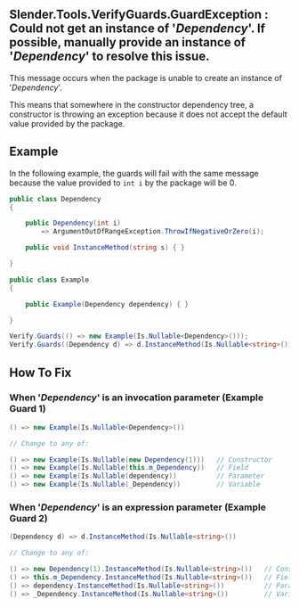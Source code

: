 ## Slender.Tools.VerifyGuards.GuardException :<br/> Could not get an instance of '_Dependency_'. If possible, manually provide an instance of '_Dependency_' to resolve this issue.
This message occurs when the package is unable to create an instance of '_Dependency_'.

This means that somewhere in the constructor dependency tree, a constructor is throwing an exception because it does not accept the default value provided by the package.

## Example
In the following example, the guards will fail with the same message because the value provided to `int i` by the package will be 0.
```csharp
public class Dependency
{

    public Dependency(int i)
        => ArgumentOutOfRangeException.ThrowIfNegativeOrZero(i);

    public void InstanceMethod(string s) { }

}

public class Example
{

    public Example(Dependency dependency) { }

}
```
```csharp
Verify.Guards(() => new Example(Is.Nullable<Dependency>()));
Verify.Guards((Dependency d) => d.InstanceMethod(Is.Nullable<string>())));
```
## How To Fix
### When '_Dependency_' is an invocation parameter (Example Guard 1)
```csharp
() => new Example(Is.Nullable<Dependency>())

// Change to any of:

() => new Example(Is.Nullable(new Dependency(1)))   // Constructor
() => new Example(Is.Nullable(this.m_Dependency))   // Field
() => new Example(Is.Nullable(dependency))          // Parameter
() => new Example(Is.Nullable(_Dependency))         // Variable
```
### When '_Dependency_' is an expression parameter (Example Guard 2)
```csharp
(Dependency d) => d.InstanceMethod(Is.Nullable<string>())

// Change to any of:

() => new Dependency(1).InstanceMethod(Is.Nullable<string>())   // Constructor
() => this.m_Dependency.InstanceMethod(Is.Nullable<string>())   // Field
() => dependency.InstanceMethod(Is.Nullable<string>())          // Parameter
() => _Dependency.InstanceMethod(Is.Nullable<string>())         // Variable
```